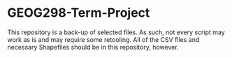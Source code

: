 # GEOG298-Term-Project
This repository is a back-up of selected files. As such, not every script may work as is and may require some retooling. All of the CSV files and necessary Shapefiles should be in this repository, however.
